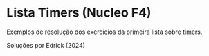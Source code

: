 # Lista Timers (Nucleo F4)

Exemplos de resolução dos exercícios da primeira lista sobre timers.

Soluções por Edrick (2024)